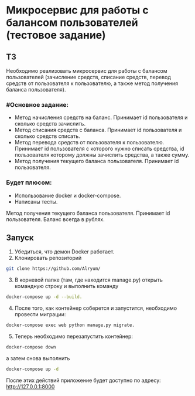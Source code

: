 # Микросервис для работы с балансом пользователей (тестовое задание)  
## ТЗ  
Необходимо реализовать микросервис для работы с балансом пользователей (зачисление средств, списание средств, перевод средств от пользователя к пользователю, а также метод получения баланса пользователя).  
### #Основное задание:  
- Метод начисления средств на баланс. Принимает id пользователя и сколько средств зачислить.  
- Метод списания средств с баланса. Принимает id пользователя и сколько средств списать.  
- Метод перевода средств от пользователя к пользователю. Принимает id пользователя с которого нужно списать средства, id пользователя которому должны зачислить средства, а также сумму.  
- Метод получения текущего баланса пользователя. Принимает id пользователя.  

### Будет плюсом:  
- Использование docker и docker-compose.  
- Написаны тесты.  

Метод получения текущего баланса пользователя. Принимает id пользователя. Баланс всегда в рублях.
  
## Запуск  
1. Убедиться, что демон Docker работает.
2. Клонировать репозиторий 
```bash 
git clone https://github.com/Alryum/
```
3. В корневой папке (там, где находится manage.py) открыть командную строку и выполнить команду 
```bash 
docker-compose up -d --build.
```
4. После того, как контейнер соберется и запустится, необходимо провести миграции:   
```bash 
docker-compose exec web python manage.py migrate.
```
5. Теперь необходимо перезапустить контейнер: 
```bash 
docker-compose down 
```
а затем снова выполнить 
```bash 
docker-compose up -d
```

После этих действий приложение будет доступно по адресу: http://127.0.0.1:8000
